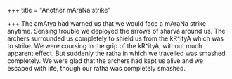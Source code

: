 +++
title = "Another mAraNa strike"

+++
The amAtya had warned us that we would face a mAraNa strike anytime.
Sensing trouble we deployed the arrows of sharva around us. The archers
surrounded us completely to shield us from the kR^ityA which was to
strike. We were coursing in the grip of the kR^ityA, without much
apparent effect. But suddenly the ratha in which we travelled was
smashed completely. We were glad that the archers had kept us alive and
we escaped with life, though our ratha was completely smashed.
